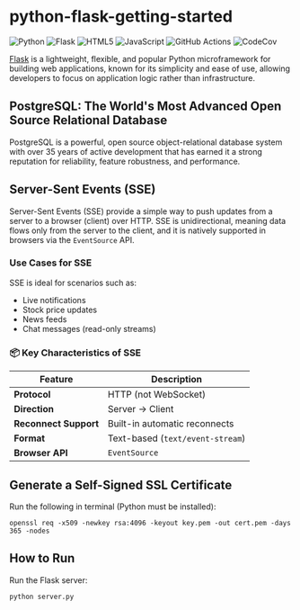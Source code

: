 # python-flask-getting-started
![Python](https://img.shields.io/badge/python-3670A0?style=for-the-badge&logo=python&logoColor=ffdd54)
![Flask](https://img.shields.io/badge/flask-%23000.svg?style=for-the-badge&logo=flask&logoColor=white)
![HTML5](https://img.shields.io/badge/html5-%23E34F26.svg?style=for-the-badge&logo=html5&logoColor=white)
![JavaScript](https://img.shields.io/badge/javascript-%23323330.svg?style=for-the-badge&logo=javascript&logoColor=%23F7DF1E)
![GitHub Actions](https://img.shields.io/badge/github%20actions-%232671E5.svg?style=for-the-badge&logo=githubactions&logoColor=white)
![CodeCov](https://img.shields.io/badge/codecov-%23ff0077.svg?style=for-the-badge&logo=codecov&logoColor=white)

[Flask](https://flask.palletsprojects.com/en/stable/) is a lightweight, flexible, and popular Python microframework for building web applications, known for its simplicity and ease of use, allowing developers to focus on application logic rather than infrastructure. 


## PostgreSQL: The World's Most Advanced Open Source Relational Database
PostgreSQL is a powerful, open source object-relational database system with over 35 years of active development that has earned it a strong reputation for reliability, feature robustness, and performance.


## Server-Sent Events (SSE)

Server-Sent Events (SSE) provide a simple way to push updates from a server to a browser (client) over HTTP. SSE is unidirectional, meaning data flows only from the server to the client, and it is natively supported in browsers via the `EventSource` API.

### Use Cases for SSE
SSE is ideal for scenarios such as:
- Live notifications
- Stock price updates
- News feeds
- Chat messages (read-only streams)

### 📦 Key Characteristics of SSE

| **Feature**         | **Description**                     |
|----------------------|-------------------------------------|
| **Protocol**         | HTTP (not WebSocket)               |
| **Direction**        | Server → Client                    |
| **Reconnect Support**| Built-in automatic reconnects      |
| **Format**           | Text-based (`text/event-stream`)   |
| **Browser API**      | `EventSource`                      |

## Generate a Self-Signed SSL Certificate
Run the following in terminal (Python must be installed):

```
openssl req -x509 -newkey rsa:4096 -keyout key.pem -out cert.pem -days 365 -nodes
```


## How to Run
Run the Flask server:

```
python server.py
```
